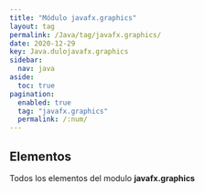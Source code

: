 ```yaml
---
title: "Módulo javafx.graphics"
layout: tag
permalink: /Java/tag/javafx.graphics/
date: 2020-12-29
key: Java.dulojavafx.graphics
sidebar: 
  nav: java
aside: 
  toc: true
pagination: 
  enabled: true
  tag: "javafx.graphics"
  permalink: /:num/
---
```


<h2>Elementos</h2>
Todos los elementos del modulo <strong>javafx.graphics</strong>
